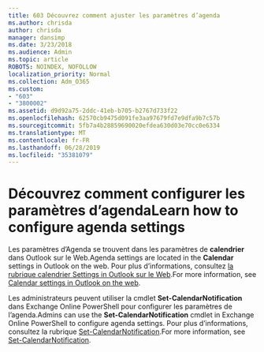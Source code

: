 ```yaml
---
title: 603 Découvrez comment ajuster les paramètres d’agenda
ms.author: chrisda
author: chrisda
manager: dansimp
ms.date: 3/23/2018
ms.audience: Admin
ms.topic: article
ROBOTS: NOINDEX, NOFOLLOW
localization_priority: Normal
ms.collection: Adm_O365
ms.custom:
- "603"
- "3800002"
ms.assetid: d9d92a75-2ddc-41eb-b705-b2767d733f22
ms.openlocfilehash: 62570cb9475d091fe3aa97679fd7e9dfa9b7c57b
ms.sourcegitcommit: 5fb7a4b28859690020efdea630d03e70cc0e6334
ms.translationtype: MT
ms.contentlocale: fr-FR
ms.lasthandoff: 06/28/2019
ms.locfileid: "35381079"
---
```

# <a name="learn-how-to-configure-agenda-settings"></a><span data-ttu-id="d6bfe-102">Découvrez comment configurer les paramètres d’agenda</span><span class="sxs-lookup"><span data-stu-id="d6bfe-102">Learn how to configure agenda settings</span></span>

<span data-ttu-id="d6bfe-103">Les paramètres d’Agenda se trouvent dans les paramètres de **calendrier** dans Outlook sur le Web.</span><span class="sxs-lookup"><span data-stu-id="d6bfe-103">Agenda settings are located in the **Calendar** settings in Outlook on the web.</span></span> <span data-ttu-id="d6bfe-104">Pour plus d’informations, consultez [la rubrique calendrier Settings in Outlook sur le Web](https://support.office.com/article/12cba5a4-4f95-4d00-bfc3-b694aa67ac8f).</span><span class="sxs-lookup"><span data-stu-id="d6bfe-104">For more information, see [Calendar settings in Outlook on the web](https://support.office.com/article/12cba5a4-4f95-4d00-bfc3-b694aa67ac8f).</span></span>

<span data-ttu-id="d6bfe-105">Les administrateurs peuvent utiliser la cmdlet **Set-CalendarNotification** dans Exchange Online PowerShell pour configurer les paramètres de l’agenda.</span><span class="sxs-lookup"><span data-stu-id="d6bfe-105">Admins can use the **Set-CalendarNotification** cmdlet in Exchange Online PowerShell to configure agenda settings.</span></span> <span data-ttu-id="d6bfe-106">Pour plus d’informations, consultez la rubrique [Set-CalendarNotification](https://technet.microsoft.com/library/dd351284).</span><span class="sxs-lookup"><span data-stu-id="d6bfe-106">For more information, see [Set-CalendarNotification](https://technet.microsoft.com/library/dd351284).</span></span>
